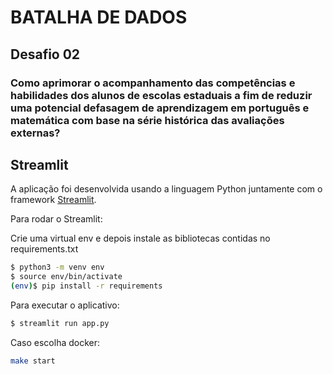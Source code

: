 # BATALHA DE DADOS
## Desafio 02
### Como aprimorar o acompanhamento das competências e habilidades dos alunos de escolas estaduais a fim de reduzir uma potencial defasagem de aprendizagem em português e matemática com base na série histórica das avaliações externas?



## Streamlit
A aplicação foi desenvolvida usando a linguagem Python juntamente com o framework [Streamlit](https://www.streamlit.io/).

Para rodar o Streamlit:

Crie uma virtual env e depois instale as bibliotecas contidas no requirements.txt

```bash
$ python3 -m venv env
$ source env/bin/activate
(env)$ pip install -r requirements
```
Para executar o aplicativo:
```bash
$ streamlit run app.py
```

Caso escolha docker:
```bash
make start
```

